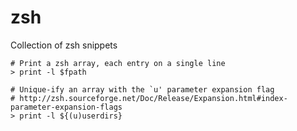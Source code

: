 # zsh

Collection of zsh snippets

    # Print a zsh array, each entry on a single line
    > print -l $fpath

    # Unique-ify an array with the `u' parameter expansion flag
    # http://zsh.sourceforge.net/Doc/Release/Expansion.html#index-parameter-expansion-flags
    > print -l ${(u)userdirs}
